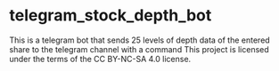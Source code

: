 # telegram_stock_depth_bot
This is a telegram bot that sends 25 levels of depth data of the entered share to the telegram channel with a command
This project is licensed under the terms of the CC BY-NC-SA 4.0 license.

